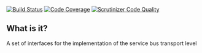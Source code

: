 [![Build Status](https://travis-ci.org/php-service-bus/transport-common.svg?branch=master)](https://travis-ci.org/php-service-bus/transport-common)
[![Code Coverage](https://scrutinizer-ci.com/g/php-service-bus/transport-common/badges/coverage.png?b=master)](https://scrutinizer-ci.com/g/php-service-bus/transport-common/?branch=master)
[![Scrutinizer Code Quality](https://scrutinizer-ci.com/g/php-service-bus/transport-common/badges/quality-score.png?b=master)](https://scrutinizer-ci.com/g/php-service-bus/transport-common/?branch=master)

## What is it?

A set of interfaces for the implementation of the service bus transport level
